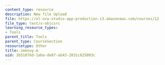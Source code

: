 ```yaml
---
content_type: resource
description: New file Upload
file: https://ol-ocw-studio-app-production.s3.amazonaws.com/courses/12-811-tropical-meteorology-spring-2011/3b51876d1abade87ab432031c625093c_imenuy.m
file_type: text/x-objcsrc
learning_resource_types:
- Tools
parent_title: Tools
parent_type: CourseSection
resourcetype: Other
title: imenuy.m
uid: 3b51876d-1aba-de87-ab43-2031c625093c
---
```

